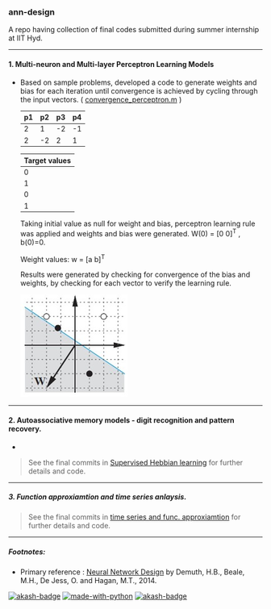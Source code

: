 ### ann-design 

A repo having collection of final codes submitted during summer internship at IIT Hyd.
___

#### 1. Multi-neuron and Multi-layer Perceptron Learning Models 
  

* Based on sample problems, developed a code to generate weights and bias for each iteration until convergence is achieved by cycling through the input vectors. ( [convergence_perceptron.m](convergence_perceptron.m) )

    | p1 | p2 | p3 | p4 |
    | ------------- | ------------- | ------------- | ------------- |
    | 2	| 1	| -2 | -1 |
    | 2 | -2 | 2 | 1 |

     | Target values |
     | ------------- |
     | 0 |
     | 1 |
     | 0 |
     | 1 |

     Taking initial value as null for weight and bias, perceptron learning rule was applied and weights and bias were generated. W(0) = [0 0]<sup>T</sup> , b(0)=0.

    Weight values: w = [a b]<sup>T</sup>

   Results were generated by checking for convergence of the bias and weights, by checking for each vector to verify the learning rule.

    ![Plot1](result_percep_plot.jpg)
    
___    
#### 2. Autoassociative memory models - digit recognition and pattern recovery.

 * 

   > See the final commits in [Supervised Hebbian learning](sup_hebb_learn) for further details and code.

____
##### 3. Function approxiamtion and time series anlaysis.

   > See the final commits in [time series and func. approxiamtion](func_approx) for further details and code.




___
##### Footnotes: 

* Primary reference :  [Neural Network Design](http://hagan.okstate.edu/NNDesign.pdf) by Demuth, H.B., Beale, M.H., De Jess, O. and Hagan, M.T., 2014.

[![akash-badge](https://img.shields.io/badge/made%20with-MATLAB-orange.svg)](https://www.mathworks.com/products/matlab.html) 
 [![made-with-python](https://img.shields.io/badge/Made%20with-Python-1f425f.svg)](https://www.python.org/) [![akash-badge](https://img.shields.io/badge/tried%20and%20tested-Akash-brightgreen.svg)](https://github.com/gvsakash/)
